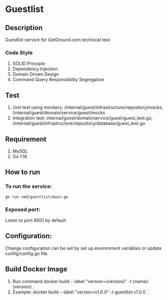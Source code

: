 # Guestlist

## Description
Guestlist service for GetGround.com technical test

### Code Style
1. SOLID Principle
2. Dependency Injection
3. Domain Driven Design
4. Command Query Responsibility Segregation

## Test
1. Unit test using mockery: /internal/guest/infrastructure/repository/mocks, /internal/guest/domain/service/guest/mocks
2. Integration test: internal/guest/domain/service/guest/guest_test.go, /internal/guest/infrastructure/repository/database/guest_test.go

## Requirement
1. MySQL
3. Go 1.16

## How to run 

### To run the service:
`go run cmd/guestlist/main.go`

### Exposed port:
Listen to port 8001 by default

## Configuration:
Change configuration can be set by set up environment variables or update config/config.go file.

## Build Docker Image
1. Run command docker build --label "version={version}" -t {name}:{version} .
2. Example: docker build --label "version=v1.0.0" -t guestlist:v1.0.0 .
